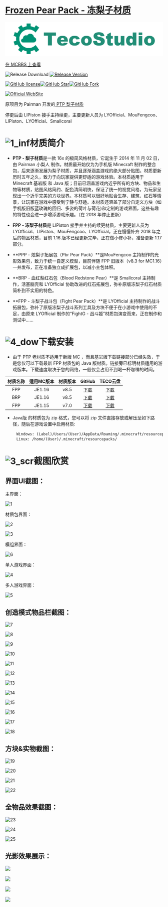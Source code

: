 # [Frozen Pear Pack - 冻梨子材质](https://github.com/LIPiston/Frozen_Pear_Pack)

![](https://github.com/TecoStudio/.github/raw/main/title.png?raw=true)

[在 MCBBS 上查看](https://www.mcbbs.net/thread-1361283-1-1.html)

![Release Download](https://img.shields.io/github/downloads/TecoStudio/Frozen_Pear_Pack/total?style=flat-square)
[![Release Version](https://img.shields.io/github/v/release/TecoStudio/Frozen_Pear_Pack?style=flat-square)](https://github.com/LIPiston/Frozen_Pear_Pack/releases/latest)

[![GitHub license](https://img.shields.io/github/license/TecoStudio/Frozen_Pear_Pack?style=flat-square)](LICENSE)[![GitHub Star](https://img.shields.io/github/stars/TecoStudio/Frozen_Pear_Pack?style=flat-square)](https://github.com/LIPiston/Frozen_Pear_Pack/stargazers)[![GitHub Fork](https://img.shields.io/github/forks/TecoStudio/Frozen_Pear_Pack?style=flat-square)](https://github.com/LYOfficial/HiGames/network/members)

[![Official WebSite](https://img.shields.io/badge/Website-FPP-blue.svg?style=flat-square&color=61dafb)](https://www.mcbbs.net/thread-1361283-1-1.html)

原项目为 Pairman 开发的[ PTP 梨子材质](https://github.com/Pairman/PTP)

停更后由 LIPiston 接手主持续更，主要更新人员为 LYOfficial、MouFengcoo、LIPiston、LYOfficial、Smallcoral



#  ![1_inf](https://ooo.0o0.ooo/2018/04/15/5ad356c68a689.png)材质简介
* **PTP - 梨子材质**是一款 16x 的极简风格材质，它诞生于 2014 年 11 月 02 日，由 Pairman 小梨人 制作。材质最开始仅为为手机版 Minecraft 制作的整合包，后来逐渐发展为梨子材质，并且逐渐涵盖游戏的绝大部分贴图。材质更新历时五年之久，致力于向玩家提供更舒适的游戏体验。本材质适用于 Minecraft 基岩版 和 Java 版；目前已涵盖游戏内近乎所有的方块、物品和生物等材质，贴图风格简约、配色清简明快，保证了统一的视觉风格，为玩家呈现出一个近乎完美的方块世界。本材质可以很好地贴合生存、建筑、红石等情景，让玩家在游戏中感受到宁静与舒适。本材质还涵盖了部分自定义方块（如手机版旧版蓝玫瑰的回归、多姿的荷叶与荷花)和定制的游戏界面，这些有趣的特性也会进一步增添游戏乐趣。（在 2018 年停止更新）

* **FPP - 冻梨子材质**是 LIPiston 接手并主持的续更材质，主要更新人员为 LYOfficial、LIPiston、MouFengcoo、LYOfficial，正在慢慢补齐 2018 年之后的物品材质，目前 1.16 版本已经更新完毕，正在做小修小补，准备更新 1.17 部分。

*  **PPP - 炫梨子拓展包（Pbr Pear Pack）**是MouFengcoo 主持制作的光影效果包，致力于统一自定义模型，目前伴随 FPP 旧版本（v8.3 for MC1.16）一并发布，正在准备独立成扩展包，以减小主包体积。

* **BRP - 血红梨红石包（Blood Redstone Pear）**是 Smallcoral 主持制作，活塞脑壳和 LYOfficial 协助改进的红石拓展包，弥补原版冻梨子红石材质简朴到不实用的特色。

* **FPP - 斗梨子战斗包（Fight Pear Pack）**是 LYOfficial 主持制作的战斗拓展包，弥补了原版冻梨子战斗系列工具及方块不便于在小游戏中使用的不足，由原来 LYOfficial 制作的“FightG - 战斗姬”材质包演变而来，正在制作和测试中……


# ![4_dow](https://ooo.0o0.ooo/2018/04/15/5ad356daadd7b.png)下载安装
* 由于 PTP 老材质不适用于新版 MC ，而且基岩版下载链接部分已经失效，于是您仅可以下载最新 FPP 材质包的 Java 版材质。链接旁已标明材质适用的游戏版本。下载速度取决于您的网络，一般仅会占用不到喝一杯咖啡的时间。

| 材质名称 | 适用MC版本 | 材质版本 | GitHub | TECO云盘 |
| :----------: | :----------: | :-----------: | :-----------: | :-------: |
| FPP | JE1.16  | v8.5 | [下载](https://github.com/TecoStudio/Frozen_Pear_Pack/releases/download/v8.5/FPP_v8.5_for_MC1.16.zip) | [下载](http://bbs.tecostudio.cn:17468/share/7-17CK6m) |
| BRP | JE1.16  | v8.5 | [下载](https://github.com/TecoStudio/Frozen_Pear_Pack/releases/download/v8.5/BRP_v8.5_for_MC1.16.zip) | [下载](http://bbs.tecostudio.cn:17468/share/u87iUzPH) |
| FPP | JE1.15  | v7.0 | [下载](https://github.com/TecoStudio/Frozen_Pear_Pack/releases/tag/v7.0) | [下载](http://bbs.tecostudio.cn:17468/share/lvv2khc6) |



* Java版 的材质包为 zip 格式，您可以将 zip 文件直接存放或解压至如下路径，随后在游戏设置中启用材质:
  　　　　　

```markdown
　　　Windows: (Label)/Users/(User)/AppData/Roaming/.minecraft/resourcepacks/
　　　Linux: /home/(User)/.minecraft/resourcepacks/
```

#  ![3_scr](https://ooo.0o0.ooo/2018/04/15/5ad356e2418e9.png)截图欣赏

## 界面UI截图：

主界面：

![1](https://cdn.staticaly.com/gh/LYOfficial/GitSpace@main/FPP/1.webp)

材质包界面：

![2](https://cdn.staticaly.com/gh/LYOfficial/GitSpace@main/FPP/2.webp)

![3](https://cdn.staticaly.com/gh/LYOfficial/GitSpace@main/FPP/3.webp)

模组界面：

![6](https://cdn.staticaly.com/gh/LYOfficial/GitSpace@main/FPP/6.webp)

单人游戏界面：

![4](https://cdn.staticaly.com/gh/LYOfficial/GitSpace@main/FPP/4.webp)

多人游戏界面：

![5](https://cdn.staticaly.com/gh/LYOfficial/GitSpace@main/FPP/5.webp)

## 创造模式物品栏截图：

![7](https://cdn.staticaly.com/gh/LYOfficial/GitSpace@main/FPP/7.webp)

![8](https://cdn.staticaly.com/gh/LYOfficial/GitSpace@main/FPP/8.webp)

![9](https://cdn.staticaly.com/gh/LYOfficial/GitSpace@main/FPP/9.webp)

![10](https://cdn.staticaly.com/gh/LYOfficial/GitSpace@main/FPP/10.webp)

![11](https://cdn.staticaly.com/gh/LYOfficial/GitSpace@main/FPP/11.webp)

![12](https://cdn.staticaly.com/gh/LYOfficial/GitSpace@main/FPP/12.webp)

![13](https://cdn.staticaly.com/gh/LYOfficial/GitSpace@main/FPP/13.webp)

![14](https://cdn.staticaly.com/gh/LYOfficial/GitSpace@main/FPP/14.webp)

![15](https://cdn.staticaly.com/gh/LYOfficial/GitSpace@main/FPP/15.webp)

![16](https://cdn.staticaly.com/gh/LYOfficial/GitSpace@main/FPP/16.webp)

![17](https://cdn.staticaly.com/gh/LYOfficial/GitSpace@main/FPP/17.webp)

![18](https://cdn.staticaly.com/gh/LYOfficial/GitSpace@main/FPP/18.webp)



## 方块&实物截图：

![19](https://cdn.staticaly.com/gh/LYOfficial/GitSpace@main/FPP/19.webp)

![20](https://cdn.staticaly.com/gh/LYOfficial/GitSpace@main/FPP/20.webp)

![21](https://cdn.staticaly.com/gh/LYOfficial/GitSpace@main/FPP/21.webp)

![22](https://cdn.staticaly.com/gh/LYOfficial/GitSpace@main/FPP/22.webp)

## 全物品效果截图：
![23](https://cdn.staticaly.com/gh/LYOfficial/GitSpace@main/FPP/23.webp)

![24](https://cdn.staticaly.com/gh/LYOfficial/GitSpace@main/FPP/24.webp)

![25](https://cdn.staticaly.com/gh/LYOfficial/GitSpace@main/FPP/25.webp)

## 光影效果展示：
![](https://ns.complexstudio.net/uploads/images/2022-07-11/775cce64b4453aa3c4f0277dd582a9f9.png)

![](https://ns.complexstudio.net/uploads/images/2022-07-11/19ede5cd68acf9c607496e510c782b4e.png)

![](https://ns.complexstudio.net/uploads/images/2022-07-11/6b72a1d521662af491df3e8dea019b27.png)

![](https://ns.complexstudio.net/uploads/images/2022-07-11/a5228e4cdd3ce401905486be8cc144a3.png)


